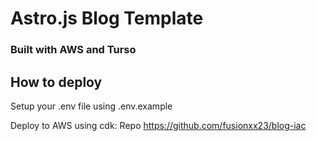 # Astro.js Blog Template

### Built with AWS and Turso

## How to deploy

Setup your .env file using .env.example

Deploy to AWS using cdk: Repo https://github.com/fusionxx23/blog-iac
